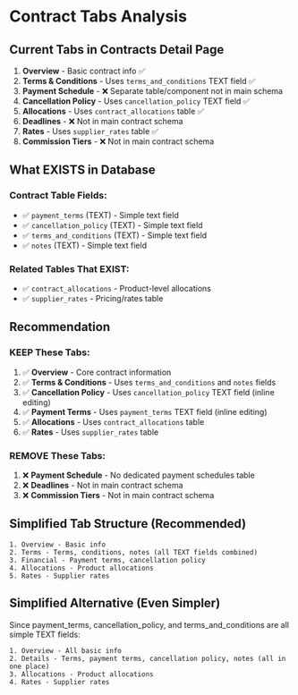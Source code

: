 # Contract Tabs Analysis

## Current Tabs in Contracts Detail Page

1. **Overview** - Basic contract info ✅
2. **Terms & Conditions** - Uses `terms_and_conditions` TEXT field ✅
3. **Payment Schedule** - ❌ Separate table/component not in main schema
4. **Cancellation Policy** - Uses `cancellation_policy` TEXT field ✅
5. **Allocations** - Uses `contract_allocations` table ✅
6. **Deadlines** - ❌ Not in main contract schema
7. **Rates** - Uses `supplier_rates` table ✅
8. **Commission Tiers** - ❌ Not in main contract schema

## What EXISTS in Database

### Contract Table Fields:
- ✅ `payment_terms` (TEXT) - Simple text field
- ✅ `cancellation_policy` (TEXT) - Simple text field
- ✅ `terms_and_conditions` (TEXT) - Simple text field
- ✅ `notes` (TEXT) - Simple text field

### Related Tables That EXIST:
- ✅ `contract_allocations` - Product-level allocations
- ✅ `supplier_rates` - Pricing/rates table

## Recommendation

### KEEP These Tabs:
1. ✅ **Overview** - Core contract information
2. ✅ **Terms & Conditions** - Uses `terms_and_conditions` and `notes` fields
3. ✅ **Cancellation Policy** - Uses `cancellation_policy` TEXT field (inline editing)
4. ✅ **Payment Terms** - Uses `payment_terms` TEXT field (inline editing)
5. ✅ **Allocations** - Uses `contract_allocations` table
6. ✅ **Rates** - Uses `supplier_rates` table

### REMOVE These Tabs:
1. ❌ **Payment Schedule** - No dedicated payment schedules table
2. ❌ **Deadlines** - Not in main contract schema
3. ❌ **Commission Tiers** - Not in main contract schema

## Simplified Tab Structure (Recommended)

```
1. Overview - Basic info
2. Terms - Terms, conditions, notes (all TEXT fields combined)
3. Financial - Payment terms, cancellation policy
4. Allocations - Product allocations
5. Rates - Supplier rates
```

## Simplified Alternative (Even Simpler)

Since payment_terms, cancellation_policy, and terms_and_conditions are all simple TEXT fields:

```
1. Overview - All basic info
2. Details - Terms, payment terms, cancellation policy, notes (all in one place)
3. Allocations - Product allocations  
4. Rates - Supplier rates
```
